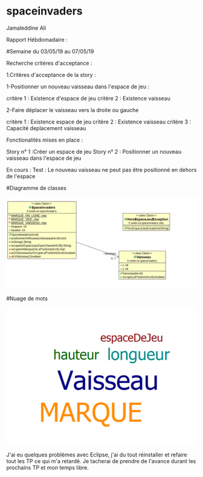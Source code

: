 # spaceinvaders

Jamaleddine Ali

Rapport Hébdomadaire : 

#Semaine du 03/05/19 au 07/05/19


Recherche critéres d'acceptance :

1.Critères d'acceptance de la story : 

1-Positionner un nouveau vaisseau dans l'espace de jeu : 

critère 1 : Existence d'espace de jeu 
critère 2 : Existence vaisseau

2-Faire déplacer le vaisseau vers la droite ou gauche

critère 1 : Existence espace de jeu 
critère 2 : Existence vaisseau 
critère 3 : Capacité deplacement vaisseau 

Fonctionalités mises en place : 

Story n° 1 :Créer un espace de jeu
Story n° 2 : Positionner un nouveau vaisseau dans l'espace de jeu

En cours : Test : Le nouveau vaisseau ne peut pas être positionné en dehors de l'espace

#Diagramme de classes 

![alt text](https://github.com/AliJamaleddine/spaceinvaders/blob/master/diagramme.PNG)

#Nuage de mots

![alt text](https://github.com/AliJamaleddine/spaceinvaders/blob/master/nuagedemots.PNG)

J'ai eu quelques problèmes avec Eclipse, j'ai du tout réinstaller et refaire tout les TP ce qui m'a retardé. Je tacherai de prendre de l'avance durant les prochains TP et mon temps libre.








